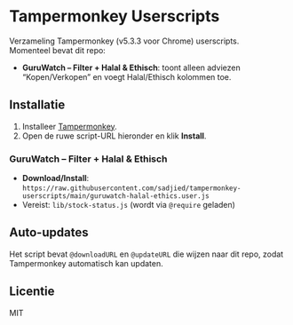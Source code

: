 # Tampermonkey Userscripts

Verzameling Tampermonkey (v5.3.3 voor Chrome) userscripts.  
Momenteel bevat dit repo:
- **GuruWatch – Filter + Halal & Ethisch**: toont alleen adviezen “Kopen/Verkopen” en voegt Halal/Ethisch kolommen toe.

## Installatie
1. Installeer [Tampermonkey](https://www.tampermonkey.net/).
2. Open de ruwe script-URL hieronder en klik **Install**.

### GuruWatch – Filter + Halal & Ethisch
- **Download/Install**: `https://raw.githubusercontent.com/sadjied/tampermonkey-userscripts/main/guruwatch-halal-ethics.user.js`
- Vereist: `lib/stock-status.js` (wordt via `@require` geladen)

## Auto-updates
Het script bevat `@downloadURL` en `@updateURL` die wijzen naar dit repo, zodat Tampermonkey automatisch kan updaten.

## Licentie
MIT
